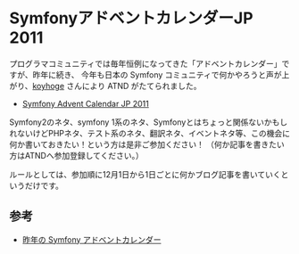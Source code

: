 SymfonyアドベントカレンダーJP 2011
==================================

プログラマコミュニティでは毎年恒例になってきた「アドベントカレンダー」ですが、昨年に続き、
今年も日本の Symfony コミュニティで何かやろうと声が上がり、[koyhoge](http://twitter.com/koyhoge) さんにより ATND がたてられました。

* [Symfony Advent Calendar JP 2011](http://atnd.org/events/22378)


Symfony2のネタ、symfony 1系のネタ、Symfonyとはちょっと関係ないかもしれないけどPHPネタ、テスト系のネタ、翻訳ネタ、イベントネタ等、この機会に
何か書いておきたい！という方は是非ご参加ください！
（何か記事を書きたい方はATNDへ参加登録してください。）

ルールとしては、参加順に12月1日から1日ごとに何かブログ記事を書いていくというだけです。


参考
----

* [昨年の Symfony アドベントカレンダー](http://www.symfony.gr.jp/adventcalendar/2010)


